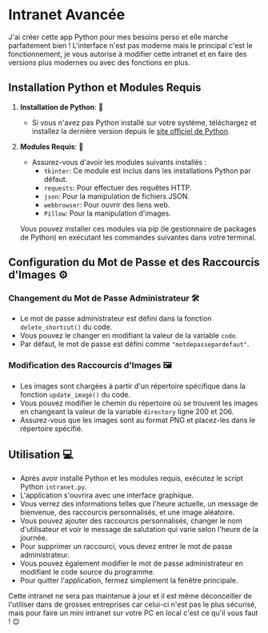 # Intranet Avancée

J'ai créer cette app Python pour mes besoins perso et elle marche parfaitement bien ! L'interface n'est pas moderne mais le principal c'est le fonctionnement, je vous autorise à modifier cette intranet et en faire des versions plus modernes ou avec des fonctions en plus.

## Installation Python et Modules Requis

1. **Installation de Python**: 🐍
   - Si vous n'avez pas Python installé sur votre système, téléchargez et installez la dernière version depuis le [site officiel de Python](https://www.python.org/downloads/).

2. **Modules Requis**: 🧩
   - Assurez-vous d'avoir les modules suivants installés :
     - `tkinter`: Ce module est inclus dans les installations Python par défaut.
     - `requests`: Pour effectuer des requêtes HTTP.
     - `json`: Pour la manipulation de fichiers JSON.
     - `webbrowser`: Pour ouvrir des liens web.
     - `Pillow`: Pour la manipulation d'images.

   Vous pouvez installer ces modules via pip (le gestionnaire de packages de Python) en exécutant les commandes suivantes dans votre terminal.


## Configuration du Mot de Passe et des Raccourcis d'Images ⚙️

### Changement du Mot de Passe Administrateur 🛠️
- Le mot de passe administrateur est défini dans la fonction `delete_shortcut()` du code.
- Vous pouvez le changer en modifiant la valeur de la variable `code`.
- Par défaut, le mot de passe est défini comme `"motdepassepardefaut"`.

### Modification des Raccourcis d'Images 🖼️
- Les images sont chargées à partir d'un répertoire spécifique dans la fonction `update_image()` du code.
- Vous pouvez modifier le chemin du répertoire où se trouvent les images en changeant la valeur de la variable `directory` ligne 200 et 206.
- Assurez-vous que les images sont au format PNG et placez-les dans le répertoire spécifié.

## Utilisation 💻
- Après avoir installé Python et les modules requis, exécutez le script Python `intranet.py`.
- L'application s'ouvrira avec une interface graphique.
- Vous verrez des informations telles que l'heure actuelle, un message de bienvenue, des raccourcis personnalisés, et une image aléatoire.
- Vous pouvez ajouter des raccourcis personnalisés, changer le nom d'utilisateur et voir le message de salutation qui varie selon l'heure de la journée.
- Pour supprimer un raccourci, vous devez entrer le mot de passe administrateur.
- Vous pouvez également modifier le mot de passe administrateur en modifiant le code source du programme.
- Pour quitter l'application, fermez simplement la fenêtre principale.

Cette intranet ne sera pas maintenue à jour et il est même déconceiller de l'utiliser dans de grosses entreprises car celui-ci n'est pas le plus sécurisé, mais pour faire un mini intranet sur votre PC en local c'est ce qu'il vous faut ! 😌
